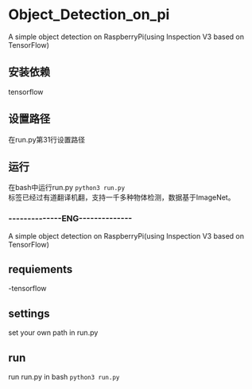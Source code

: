 # Object_Detection_on_pi
A simple object detection on RaspberryPi(using Inspection V3 based on TensorFlow)</br>
## 安装依赖</br>
  tensorflow</br>
## 设置路径</br>
在run.py第31行设置路径</br>
## 运行
在bash中运行run.py
<code>python3 run.py</code></br>
标签已经过有道翻译机翻，支持一千多种物体检测，数据基于ImageNet。
### --------------ENG--------------
A simple object detection on RaspberryPi(using Inspection V3 based on TensorFlow)</br>
## requiements</br>
  -tensorflow</br>
## settings</br>
set your own path in run.py</br>
## run
run run.py in bash
<code>python3 run.py</code>
